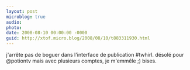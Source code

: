 ```yaml
---
layout: post
microblog: true
audio: 
photo: 
date: 2008-08-10 00:00:00 -0000
guid: http://xtof.micro.blog/2008/08/10/t883311930.html
---
```

j'arrête pas de boguer dans l'interface de publication #twhirl. désolé pour @potiontv mais avec plusieurs comptes, je m'emmêle ;) bises.

